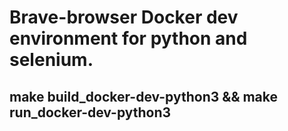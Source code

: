 # Brave-browser Docker dev environment for python and selenium. 

## make build_docker-dev-python3 && make run_docker-dev-python3 
